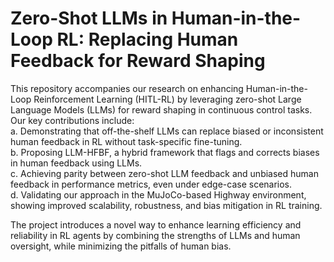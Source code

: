 # Zero-Shot LLMs in Human-in-the-Loop RL: Replacing Human Feedback for Reward Shaping

This repository accompanies our research on enhancing Human-in-the-Loop Reinforcement Learning (HITL-RL) by leveraging zero-shot Large Language Models (LLMs) for reward shaping in continuous control tasks. Our key contributions include: <br>
a. Demonstrating that off-the-shelf LLMs can replace biased or inconsistent human feedback in RL without task-specific fine-tuning. <br>
b. Proposing LLM-HFBF, a hybrid framework that flags and corrects biases in human feedback using LLMs.<br>
c. Achieving parity between zero-shot LLM feedback and unbiased human feedback in performance metrics, even under edge-case scenarios.<br>
d. Validating our approach in the MuJoCo-based Highway environment, showing improved scalability, robustness, and bias mitigation in RL training.<br>

The project introduces a novel way to enhance learning efficiency and reliability in RL agents by combining the strengths of LLMs and human oversight, while minimizing the pitfalls of human bias.
